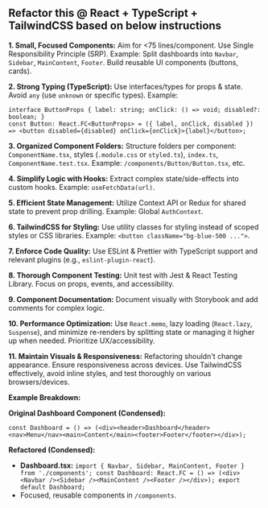 ﻿## Refactor this @ React + TypeScript + TailwindCSS based on below instructions

**1. Small, Focused Components:** Aim for <75 lines/component. Use Single Responsibility Principle (SRP). Example: Split dashboards into `Navbar`, `Sidebar`, `MainContent`, `Footer`. Build reusable UI components (buttons, cards).

**2. Strong Typing (TypeScript):** Use interfaces/types for props & state. Avoid `any` (use `unknown` or specific types). Example:
   ```tsx
   interface ButtonProps { label: string; onClick: () => void; disabled?: boolean; }
   const Button: React.FC<ButtonProps> = ({ label, onClick, disabled }) => <button disabled={disabled} onClick={onClick}>{label}</button>;
   ```

**3. Organized Component Folders:**  Structure folders per component: `ComponentName.tsx`, styles (`.module.css` or `styled.ts`), `index.ts`, `ComponentName.test.tsx`. Example: `/components/Button/Button.tsx`, etc.

**4. Simplify Logic with Hooks:** Extract complex state/side-effects into custom hooks. Example: `useFetchData(url)`.

**5. Efficient State Management:** Utilize Context API or Redux for shared state to prevent prop drilling. Example: Global `AuthContext`.

**6. TailwindCSS for Styling:** Use utility classes for styling instead of scoped styles or CSS libraries. Example: `<button className="bg-blue-500 ...">`.

**7. Enforce Code Quality:**  Use ESLint & Prettier with TypeScript support and relevant plugins (e.g., `eslint-plugin-react`).

**8. Thorough Component Testing:** Unit test with Jest & React Testing Library. Focus on props, events, and accessibility.

**9. Component Documentation:**  Document visually with Storybook and add comments for complex logic.

**10. Performance Optimization:** Use `React.memo`, lazy loading (`React.lazy`, `Suspense`), and minimize re-renders by splitting state or managing it higher up when needed. Prioritize UX/accessibility.

**11. Maintain Visuals & Responsiveness:** Refactoring shouldn't change appearance. Ensure responsiveness across devices. Use TailwindCSS effectively, avoid inline styles, and test thoroughly on various browsers/devices.

**Example Breakdown:**

**Original Dashboard Component (Condensed):**
```tsx
const Dashboard = () => (<div><header>Dashboard</header><nav>Menu</nav><main>Content</main><footer>Footer</footer></div>);
```

**Refactored (Condensed):**
- **Dashboard.tsx:** `import { Navbar, Sidebar, MainContent, Footer } from './components'; const Dashboard: React.FC = () => (<div><Navbar /><Sidebar /><MainContent /><Footer /></div>); export default Dashboard;`
- Focused, reusable components in `/components`.
